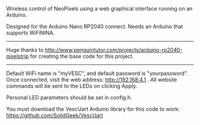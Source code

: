 Wireless control of NeoPixels using a web graphical interface running on an Arduino.

Designed for the Arduino Nano RP2040 connect.
Needs an Arduino that supports WiFiNINA. 

--------------------------------------------------------------------------------------------------------------------------------------------------------------------------
Huge thanks to  <http://www.penguintutor.com/projects/arduino-rp2040-pixelstrip>  for creating the base code for this project.



--------------------------------------------------------------------------------------------------------------------------------------------------------------------------

Default WiFi name is "myVESC", and default password is "yourpassword". Once connected, visit the web address: http://192.168.4.1 .  All website commands will be sent to the LEDs on clicking Apply.

Personal LED parameters should be set in config.h. 

You must download the VescUart Arduino library for this code to work: https://github.com/SolidGeek/VescUart 
